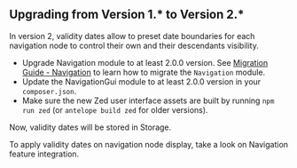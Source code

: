 ## Upgrading from Version 1.* to Version 2.*

In version 2, validity dates allow to preset date boundaries for each navigation node to control their own and their descendants visibility.

* Upgrade Navigation module to at least 2.0.0 version. See [Migration Guide - Navigation](https://documentation.spryker.com/v4/docs/mg-navigation) to learn how to migrate the `Navigation` module.
* Update the NavigationGui module to at least 2.0.0 version in your `composer.json`.
* Make sure the new Zed user interface assets are built by running `npm run zed` (or `antelope build zed` for older versions).

Now, validity dates will be stored in Storage. 

To apply validity dates on navigation node display, take a look on Navigation feature integration.

<!-- Last review date: Sep 21, 2017 by Karoly Gerner -->